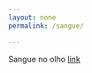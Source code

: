 ```yaml
---
layout: none
permalink: /sangue/

---
```


Sangue no olho
<a href="https://www.youtube.com/watch?v=-LfYv-1eelU&t">link</a>
<script language="JavaScript">
    location.href = "https://youtu.be/-LfYv-1eelU"
</script>